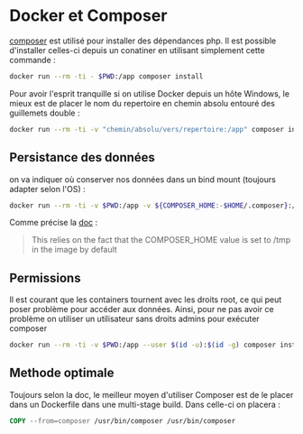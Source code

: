 # Docker et Composer


[composer](https://getcomposer.org/) est utilisé pour installer des dépendances php. Il est possible d'installer celles-ci depuis un conatiner en utilisant simplement cette commande :

```bash
docker run --rm -ti - $PWD:/app composer install
```

Pour avoir l'esprit tranquille si on utilise Docker depuis un hôte Windows, le mieux est de placer le nom du repertoire en chemin absolu entouré des guillemets double :

```bash
docker run --rm -ti -v "chemin/absolu/vers/repertoire:/app" composer install
```

## Persistance des données

on va indiquer où conserver nos données dans un bind mount (toujours adapter selon l'OS) :

```bash
docker run --rm -ti -v $PWD:/app -v ${COMPOSER_HOME:-$HOME/.composer}:/tmp composer install
```

Comme précise la [doc](https://hub.docker.com/_/composer?tab=description) :

>This relies on the fact that the COMPOSER_HOME value is set to /tmp in the image by default

## Permissions 

Il est courant que les containers tournent avec les droits root, ce qui peut poser problème pour accéder aux données. Ainsi, pour ne pas avoir ce problème on utiliser un utilisateur sans droits admins pour exécuter composer

```bash
docker run --rm -ti -v $PWD:/app --user $(id -u):$(id -g) composer install
```

## Methode optimale

Toujours selon la doc, le meilleur moyen d'utiliser Composer est de le placer dans un Dockerfile dans une multi-stage build. 
Dans celle-ci on placera :

```dockerfile
COPY --from=composer /usr/bin/composer /usr/bin/composer
```

